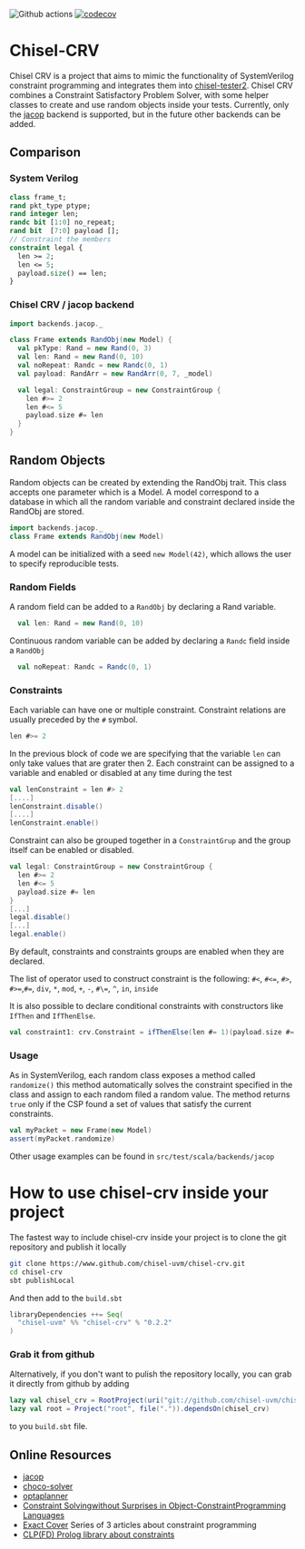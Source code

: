 
![Github actions](https://github.com/chisel-uvm/chisel-crv/workflows/Scala%20CI/badge.svg) [![codecov](https://codecov.io/gh/parzival3/chisel-crv/branch/develop/graph/badge.svg?token=1UWX7OCVTD)](https://codecov.io/gh/parzival3/chisel-crv)

# Chisel-CRV
Chisel CRV is a project that aims to mimic the functionality of SystemVerilog constraint programming and integrates them into [chisel-tester2](https://github.com/ucb-bar/chisel-testers2).
Chisel CRV combines a Constraint Satisfactory Problem Solver, with some helper classes to create and use random objects inside your tests.
Currently, only the [jacop](https://github.com/radsz/jacop) backend is supported, but in the future other backends can be added.  

## Comparison
### System Verilog

```systemverilog
class frame_t;
rand pkt_type ptype;
rand integer len;
randc bit [1:0] no_repeat;
rand bit  [7:0] payload [];
// Constraint the members
constraint legal {
  len >= 2;
  len <= 5;
  payload.size() == len;
}
```

### Chisel CRV / jacop backend
```scala
import backends.jacop._

class Frame extends RandObj(new Model) {
  val pkType: Rand = new Rand(0, 3)
  val len: Rand = new Rand(0, 10)
  val noRepeat: Randc = new Randc(0, 1)
  val payload: RandArr = new RandArr(0, 7, _model)

  val legal: ConstraintGroup = new ConstraintGroup {
    len #>= 2
    len #<= 5
    payload.size #= len
  }
}
```

## Random Objects
Random objects can be created by extending the RandObj trait. This class accepts one parameter which is a Model. A model
correspond to a database in which all the random variable and constraint declared inside the RandObj are stored.
```scala
import backends.jacop._
class Frame extends RandObj(new Model)
```
A model can be initialized with a seed `new Model(42)`, which allows the user to specify reproducible tests.

### Random Fields
A random field can be added to a `RandObj` by declaring a Rand variable.
```scala
  val len: Rand = new Rand(0, 10)
```

Continuous random variable can be added by declaring a `Randc` field inside a `RandObj`
```scala
  val noRepeat: Randc = Randc(0, 1)
```

### Constraints
Each variable can have one or multiple constraint. Constraint relations are usually preceded by the `#` symbol.
```scala
len #>= 2
```
In the previous block of code we are specifying that the variable `len` can only take values that are grater then 2. 
Each constraint can be assigned to a variable and  enabled or disabled at any time during the test
```scala
val lenConstraint = len #> 2
[....]
lenConstraint.disable()
[....]
lenConstraint.enable()
```

Constraint can also be grouped together in a `ConstraintGrup` and the group itself can be enabled or disabled.

```scala
val legal: ConstraintGroup = new ConstraintGroup {
  len #>= 2
  len #<= 5
  payload.size #= len
}
[...]
legal.disable()
[...]
legal.enable()
```

By default, constraints and constraints groups are enabled when they are declared. 


The list of operator used to construct constraint is the following:
`#<`, `#<=`, `#>`, `#>=`,`#=`, `div`, `*`, `mod`, `+`, `-`, `#\=`, `^`, `in`, `inside`

It is also possible to declare conditional constraints with constructors like `IfThen` and `IfThenElse`.
```scala
val constraint1: crv.Constraint = ifThenElse(len #= 1)(payload.size #= 3)(payload.size #= 10)
```

### Usage
As in SystemVerilog, each random class exposes a method called `randomize()` this method automatically solves the
constraint specified in the class and assign to each random filed a random value. The method returns `true`  only if the
CSP found a set of values that satisfy the current constraints.
```scala
val myPacket = new Frame(new Model)
assert(myPacket.randomize)
```

Other usage examples can be found in `src/test/scala/backends/jacop`

# How to use chisel-crv inside your project
The fastest way to include chisel-crv inside your project is to clone the git repository and publish it locally
```bash
git clone https://www.github.com/chisel-uvm/chisel-crv.git
cd chisel-crv
sbt publishLocal
```
And then add to the `build.sbt`
```sbt
libraryDependencies ++= Seq(
  "chisel-uvm" %% "chisel-crv" % "0.2.2"
)
```
### Grab it from github
Alternatively, if you don't want to pulish the repository locally, you can grab it directly from github by adding
```sbt
lazy val chisel_crv = RootProject(uri("git://github.com/chisel-uvm/chisel-crv.git"))
lazy val root = Project("root", file(".")).dependsOn(chisel_crv)
```
to you `build.sbt` file.
## Online Resources
- [jacop](https://github.com/radsz/jacop)
- [choco-solver](https://github.com/chocoteam/choco-solver)
- [optaplanner](https://github.com/kiegroup/optaplanner) 
- [Constraint Solvingwithout Surprises in Object-ConstraintProgramming Languages](http://www.vpri.org/pdf/tr2015002_oopsla15_babelsberg.pdf)
- [Exact Cover](https://garethrees.org/2015/11/17/exact-cover/) Series of 3 articles about constraint programming
- [CLP(FD) Prolog library about constraints](http://www.pathwayslms.com/swipltuts/clpfd/clpfd.html) 

